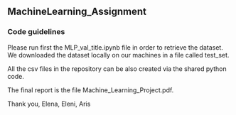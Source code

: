 ## MachineLearning_Assignment

### Code guidelines
Please run first the MLP_val_title.ipynb file in order to retrieve the dataset. 
We downloaded the dataset locally on our machines in a file called test_set. 

All the csv files in the repository can be also created via the shared python code. 

The final report is the file Machine_Learning_Project.pdf. 

Thank you,
Elena, Eleni, Aris
